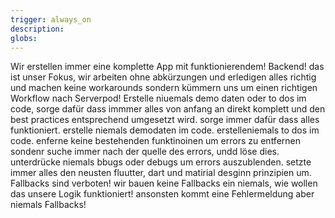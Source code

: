 ```yaml
---
trigger: always_on
description: 
globs: 
---
```

Wir erstellen immer eine komplette App mit funktionierendem! Backend! das ist unser Fokus, wir arbeiten ohne abkürzungen und erledigen alles richtig und machen keine workarounds sondern kümmern uns um einen richtigen Workflow nach Serverpod!
Erstelle niuemals demo daten oder to dos im code, sorge dafür dass immmer alles von anfang an direkt komplett und den best practices entsprechend umgesetzt wird. sorge immer dafür dass alles funktioniert. erstelle niemals demodaten im code. erstelleniemals to dos im code. enferne keine bestehenden funktinoinen um errors zu entfernen sondenr suche immer nach der quelle des errors, undd löse dies. unterdrücke niemals bbugs oder debugs um errors auszublenden.
setzte immer alles den neusten fluutter, dart und matirial desginn prinzipien um.
Fallbacks sind verboten! wir bauen keine Fallbacks ein niemals, wie wollen das unsere Logik funktioniert! ansonsten kommt eine Fehlermeldung aber niemals Fallbacks!